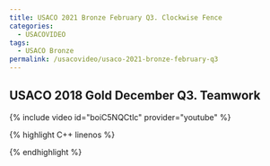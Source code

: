 ```yaml
---
title: USACO 2021 Bronze February Q3. Clockwise Fence
categories:
  - USACOVIDEO
tags:
  - USACO Bronze
permalink: /usacovideo/usaco-2021-bronze-february-q3
---
```

  
## USACO 2018 Gold December Q3. Teamwork
  
{% include video id="boiC5NQCtlc" provider="youtube" %}
  
  
{% highlight C++ linenos %}
  
{% endhighlight %}  

